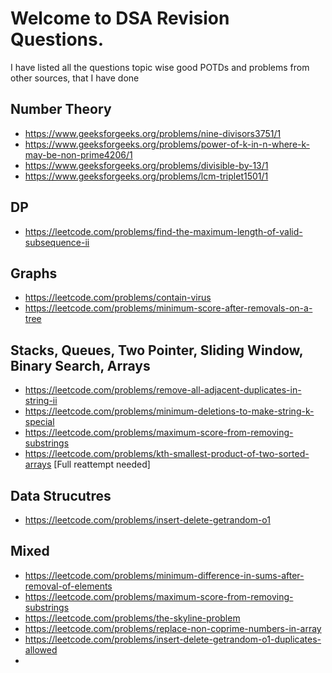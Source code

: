 # Welcome to DSA Revision Questions.

I have listed all the questions topic wise good POTDs and problems from other sources, that I have done


## Number Theory
- https://www.geeksforgeeks.org/problems/nine-divisors3751/1
- https://www.geeksforgeeks.org/problems/power-of-k-in-n-where-k-may-be-non-prime4206/1
- https://www.geeksforgeeks.org/problems/divisible-by-13/1
- https://www.geeksforgeeks.org/problems/lcm-triplet1501/1


## DP
- https://leetcode.com/problems/find-the-maximum-length-of-valid-subsequence-ii

## Graphs
- https://leetcode.com/problems/contain-virus
- https://leetcode.com/problems/minimum-score-after-removals-on-a-tree

## Stacks, Queues, Two Pointer, Sliding Window, Binary Search, Arrays
- https://leetcode.com/problems/remove-all-adjacent-duplicates-in-string-ii
- https://leetcode.com/problems/minimum-deletions-to-make-string-k-special
- https://leetcode.com/problems/maximum-score-from-removing-substrings
- https://leetcode.com/problems/kth-smallest-product-of-two-sorted-arrays [Full reattempt needed]

## Data Strucutres
- https://leetcode.com/problems/insert-delete-getrandom-o1

## Mixed
- https://leetcode.com/problems/minimum-difference-in-sums-after-removal-of-elements
- https://leetcode.com/problems/maximum-score-from-removing-substrings
- https://leetcode.com/problems/the-skyline-problem
- https://leetcode.com/problems/replace-non-coprime-numbers-in-array
- https://leetcode.com/problems/insert-delete-getrandom-o1-duplicates-allowed
- 
